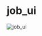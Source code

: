 # job_ui
![job_ui](https://user-images.githubusercontent.com/40123885/211248452-cb8b5ebb-c41a-49ec-8bff-0cc9f9e87181.gif)
